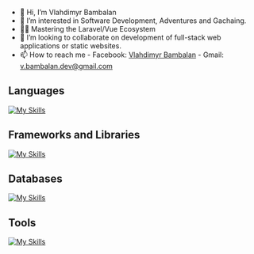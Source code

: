 - 👋 Hi, I’m Vlahdimyr Bambalan
- 👀 I’m interested in Software Development, Adventures and Gachaing.
- 👨‍💻 Mastering the Laravel/Vue Ecosystem
- 💞️ I’m looking to collaborate on development of full-stack web applications or static websites.
- 📫 How to reach me 
      - Facebook: [Vlahdimyr Bambalan](https://www.facebook.com/vlahdimyr) 
      - Gmail: v.bambalan.dev@gmail.com

## Languages
[![My Skills](https://skillicons.dev/icons?i=html,css,javascript,typescript,php,cs)](https://skillicons.dev)

## Frameworks and Libraries 
[![My Skills](https://skillicons.dev/icons?i=laravel,vue,nodejs,express,react,next,tailwind,bootstrap,jquery)](https://skillicons.dev)

## Databases
[![My Skills](https://skillicons.dev/icons?i=mysql,mongodb,sqlite,postgres)](https://skillicons.dev)

## Tools
[![My Skills](https://skillicons.dev/icons?i=azure,vite,vscode,visualstudio,figma,github,git,npm,postman)](https://skillicons.dev)

<!---
VlahdimyrLB/VlahdimyrLB is a ✨ special ✨ repository because its `README.md` (this file) appears on your GitHub profile.
You can click the Preview link to take a look at your changes.
--->
